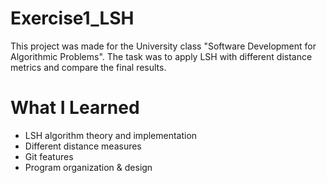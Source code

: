 # Exercise1_LSH 

This project was made for the University class "Software Development for Algorithmic Problems".
The task was to apply LSH with different distance metrics and compare the final results. 

# What I Learned

* LSH algorithm theory and implementation
* Different distance measures
* Git features
* Program organization & design
